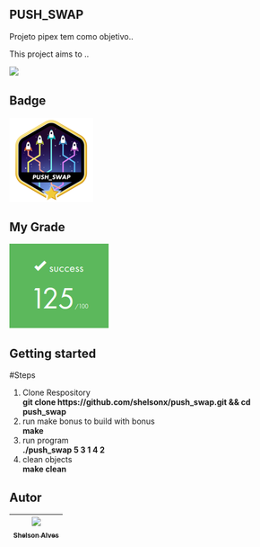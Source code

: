 <h2> PUSH_SWAP </h2>


<p>

Projeto pipex tem como objetivo..

</p>

<p>
This project aims to ..

</p>

<img src="https://github.com/shelsonx/push_swap/blob/master/imgs/push_swap.gif"/>

## Badge
<img src="https://github.com/shelsonx/push_swap/blob/master/imgs/push_swapm.png"/>

## My Grade
<img src="https://github.com/shelsonx/so_long42/blob/master/assets/images/score_so_long.png"/>

## Getting started
#Steps

<ol>
<li>Clone Respository</li>
    <strong>git clone https://github.com/shelsonx/push_swap.git && cd push_swap</strong>
<li>run make bonus to build with bonus</li>
    <strong>make</strong>
<li>run program</li>
    <strong>./push_swap 5 3 1 4 2</strong>
<li>clean objects</li>
    <strong>make clean</strong>
</ol>
    
## Autor
[<img src="https://avatars.githubusercontent.com/u/9338751?s=400&u=b7b6239f4c7a2f350c64e641d173f248cf3bc407&v=4" width=115><br><sub>Shelson Alves</sub>](https://github.com/shelsonx)|
| :---: |
